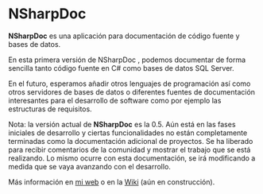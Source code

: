# NSharpDoc

**NSharpDoc** es una aplicación para documentación de código fuente y bases de datos.

En esta primera versión de NSharpDoc , podemos documentar de forma sencilla tanto código fuente en C# como bases de datos SQL Server.

En el futuro, esperamos añadir otros lenguajes de programación así como otros servidores de bases de datos o diferentes fuentes de documentación interesantes para el desarrollo de software como por ejemplo las estructuras de requisitos.

Nota: la versión actual de **NSharpDoc** es la 0.5. Aún está en las fases iniciales de desarrollo y ciertas funcionalidades no están completamente terminadas como la documentación adicional de proyectos. Se ha liberado para recibir comentarios de la comunidad y mostrar el trabajo que se está realizando. Lo mismo ocurre con esta documentación, se irá modificando a medida que se vaya avanzando con el desarrollo.

Más información en [mi web](http://jbautistam.com/Aplicaciones/NSharpDoc.htm) o en la [Wiki](https://github.com/jbautistam/NSharpDoc/wiki) (aún en construcción).
